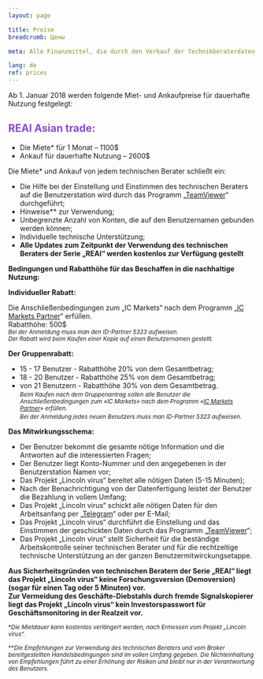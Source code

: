 ```yaml
---
layout: page

title: Preise
breadcrumb: Цены

meta: Alle Finanzmittel, die durch den Verkauf der Technikberaterdaten erworben wurden, dienen zum Zweck der Wohltätigkeit.

lang: de
ref: prices
---
```


Ab 1. Januar 2018 werden folgende Miet- und Ankaufpreise für dauerhafte Nutzung festgelegt:

## <span style="color:#8b4ac7">REAl Asian trade:</span>

- Die Miete* für 1 Monat – 1100$   
- Ankauf für dauerhafte Nutzung – 2600$

Die Miete* und Ankauf  von jedem technischen Berater schließt ein:

- Die Hilfe bei der Einstellung und Einstimmen des technischen Beraters auf die Benutzerstation wird durch das Programm „<a href="https://www.teamviewer.com/" target="_blank">TeamViewer</a>“ durchgeführt;  
- Hinweise** zur Verwendung;  
- Unbegrenzte Anzahl von Konten, die auf den Benutzernamen gebunden werden können;  
- Individuelle technische Unterstützung;  
- **Alle Updates zum Zeitpunkt der Verwendung des technischen Beraters der Serie „REAl“ werden kostenlos zur Verfügung gestellt**  

**Bedingungen und Rabatthöhe für das Beschaffen in die nachhaltige Nutzung:**  

**Individueller Rabatt:**  

Die Anschließenbedingungen zum „IC Markets“ nach dem Programm „<a href="https://lincolnvirus.com/de/ea/ic_markets" target="_blank">IC Markets Partner</a>“ erfüllen.  
Rabatthöhe: 500$  
<small>_Bei der Anmeldung muss man den ID-Partner 5323 aufweisen._</small>  
<small>_Der Rabatt wird beim Kaufen einer Kopie auf einen Benutzernamen gestellt._</small>  

**Der Gruppenrabatt:**  

- 15 - 17 Benutzer - Rabatthöhe 20% von dem Gesamtbetrag;  
- 18 - 20 Benutzer - Rabatthöhe 25% von dem Gesamtbetrag;  
- von 21 Benutzern - Rabatthöhe 30% von dem Gesamtbetrag.  
<small>_Beim Kaufen nach dem Gruppenantrag sollen alle Benutzer die Anschließenbedingungen zum «IC Markets» nach dem Programm «<a href="https://lincolnvirus.com/de/ea/ic_markets" target="_blank">IC Markets Partner</a>» erfüllen._</small>  
<small>_Bei der Anmeldung jedes neuen Benutzers muss man ID-Partner 5323 aufweisen._</small>  

**Das Mitwirkungsschema:**  

- Der Benutzer bekommt die gesamte nötige Information und die Antworten auf die interessierten Fragen;  
- Der Benutzer liegt Konto-Nummer und den angegebenen in der Benutzerstation Namen vor;  
- Das Projekt „Lincoln virus“ bereitet alle nötigen Daten (5-15 Minuten);  
- Nach der Benachrichtigung von der Datenfertigung leistet der Benutzer die Bezahlung in vollem Umfang;  
- Das Projekt „Lincoln virus“ schickt alle nötigen Daten für den Arbeitsanfang per „<a href="https://t.me/chutkoy" target="_blank">Telegram</a>“ oder per E-Mail;  
- Das Projekt „Lincoln virus“ durchführt die Einstellung und das Einstimmen der geschickten Daten durch das Programm „<a href="https://www.teamviewer.com/" target="_blank">TeamViewer</a>“;  
- Das Projekt „Lincoln virus“ stellt Sicherheit für die beständige Arbeitskontrolle seiner technischen Berater und für die rechtzeitige technische Unterstützung an der ganzen Benutzermitwirckungsetappe.  

**Aus Sicherheitsgründen von technischen Beratern der Serie „REAl“ liegt das Projekt „Lincoln virus“ keine Forschungsversion (Demoversion) (sogar für einen Tag oder 5 Minuten) vor.**  
**Zur Vermeidung des Geschäfte-Diebstahls durch fremde Signalskopierer liegt das Projekt „Lincoln virus“ kein Investorspasswort für Geschäftsmonitoring in der Realzeit vor.**  

<small>\*_Die Mietdauer kann kostenlos verlängert werden, nach Ermessen vom Projekt „Lincoln virus“._</small>

<small>\*\*_Die Empfehlungen zur Verwendung des technischen Beraters und vom Broker bereitgestellten Handelsbedingungen sind im vollen Umfang gegeben. Die Nichteinhaltung von Empfehlungen führt zu einer Erhöhung der Risiken und bleibt nur in der Verantwortung des Benutzers._</small>
